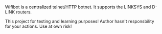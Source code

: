Wifibot is a centralized telnet/HTTP botnet. It supports the LINKSYS and D-LINK routers.

This project for testing and learning purposes! Author hasn't responsbility for your actions. Use at own risk!
